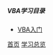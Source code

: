 ##### VBA学习目录

* [VBA入门](20201110.md)



[首页](../../README.md)  [学习总览](../../introduction/studyCatalogList.md)